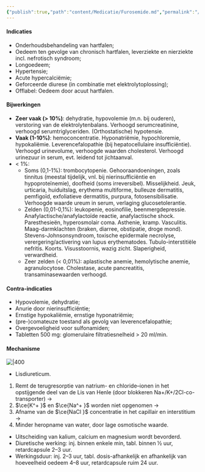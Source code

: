 ```yaml
---
{"publish":true,"path":"content/Medicatie/Furosemide.md","permalink":"/content/medicatie/furosemide/","title":"Furosemide","tags":["Medicatie/Diuretica/Lisdiuretica"]}
---
```



####   Indicaties

-   Onderhoudsbehandeling van hartfalen;
-   Oedeem ten gevolge van chronisch hartfalen, leverziekte en nierziekte incl. nefrotisch syndroom;
-   Longoedeem;
-   Hypertensie;
-   Acute hypercalciëmie;
-   Geforceerde diurese (in combinatie met elektrolytoplossing);
-   Offlabel: Oedeem door acuut hartfalen.

#### Bijwerkingen

- **Zeer vaak (> 10%)**: dehydratie, hypovolemie (m.n. bij ouderen), verstoring van de elektrolytenbalans. Verhoogd serumcreatinine, verhoogd serumtriglyceriden. (Orthostatische) hypotensie.
- **Vaak (1-10%)**: hemoconcentratie. Hyponatriëmie, hypochloremie, hypokaliëmie. Leverencefalopathie (bij hepatocellulaire insufficiëntie). Verhoogd urinevolume, verhoogde waarden cholesterol. Verhoogd urinezuur in serum, evt. leidend tot jichtaanval.
- < 1%:
	- Soms (0,1-1%): trombocytopenie. Gehooraandoeningen, zoals tinnitus (meestal tijdelijk, vnl. bij nierinsufficiëntie en hypoproteïnemie), doofheid (soms irreversibel). Misselijkheid. Jeuk, urticaria, huiduitslag, erythema multiforme, bulleuze dermatitis, pemfigoïd, exfoliatieve dermatitis, purpura, fotosensibilisatie. Verhoogde waarde ureum in serum, verlaging glucosetolerantie.
	- Zelden (0,01-0,1%): leukopenie, eosinofilie, beenmergdepressie. Anafylactische/anafylactoïde reactie, anafylactische shock. Paresthesieën, hyperosmolair coma. Asthenie, kramp. Vasculitis. Maag-darmklachten (braken, diarree, obstipatie, droge mond). Stevens-Johnsonsyndroom, toxische epidermale necrolyse, verergering/activering van lupus erythematodes. Tubulo-interstitiële nefritis. Koorts. Visusstoornis, wazig zicht. Slaperigheid, verwardheid.
	- Zeer zelden (< 0,01%): aplastische anemie, hemolytische anemie, agranulocytose. Cholestase, acute pancreatitis, transaminasewaarden verhoogd.

#### Contra-indicaties

-   Hypovolemie, dehydratie;
-   Anurie door nierinsufficiëntie;
-   Ernstige hypokaliëmie, ernstige hyponatriëmie;
-   (pre-)comateuze toestand als gevolg van leverencefalopathie;
-   Overgevoeligheid voor sulfonamiden;
-   Tabletten 500 mg: glomerulaire filtratiesnelheid > 20 ml/min.

#### Mechanisme
![|400](https://i.imgur.com/hRUTyrS.png)

  
- Lisdiureticum.
1. Remt de terugresorptie van natrium- en chloride–ionen in het opstijgende deel van de Lis van Henle (door blokkeren Na+/K+/2Cl-co-transporter) →
2. $\ce{K^+ }$ en  $\ce{Na^+ }$ worden niet opgenomen →
3. Afname van de $\ce{NaCl }$ concentratie in het capillair en interstitium → 
4. Minder heropname van water, door lage osmotische waarde.
- Uitscheiding van kalium, calcium en magnesium wordt bevorderd. 
- Diuretische werking: inj. binnen enkele min, tabl. binnen ½ uur, retardcapsule 2–3 uur.
- Werkingsduur: inj. 2–3 uur, tabl. dosis-afhankelijk en afhankelijk van hoeveelheid oedeem 4–8 uur, retardcapsule ruim 24 uur.

